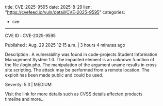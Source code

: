  
title: CVE-2025-9595
date: 2025-8-29
lien: "https://cvefeed.io/vuln/detail/CVE-2025-9595"
categories:
  - cve
---

CVE ID : CVE-2025-9595

Published :  Aug. 29
2025
12:15 a.m. | 3 hours
4 minutes ago

Description : A vulnerability was found in code-projects Student Information Management System 1.0. The impacted element is an unknown function of the file /login.php. The manipulation of the argument uname results in cross site scripting. The attack may be performed from a remote location. The exploit has been made public and could be used.

Severity: 5.3 | MEDIUM

Visit the link for more details
such as CVSS details
affected products
timeline
and more...
